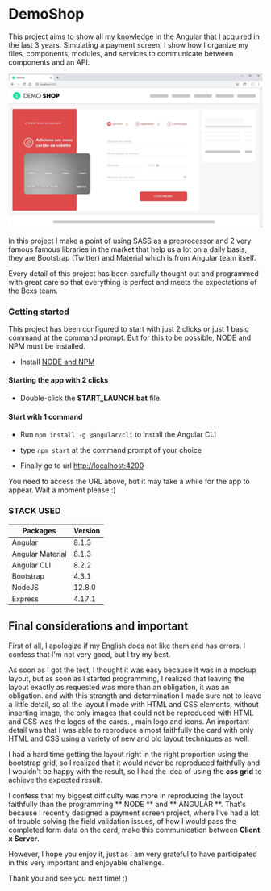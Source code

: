 # DemoShop
This project aims to show all my knowledge in the Angular that I acquired in the last 3 years. Simulating a payment screen, I show how I organize my files, components, modules, and services to communicate between components and an API.

<p align="center">

![Desktop version](/doc/print-desktop.jpg)

</p>

In this project I make a point of using SASS as a preprocessor and 2 very famous famous libraries in the market that help us a lot on a daily basis, they are Bootstrap (Twitter) and Material which is from Angular team itself.

Every detail of this project has been carefully thought out and programmed with great care so that everything is perfect and meets the expectations of the Bexs team.

### Getting started

This project has been configured to start with just 2 clicks or just 1 basic command at the command prompt. But for this to be possible, NODE and NPM must be installed.

- Install [NODE and NPM](https://nodejs.org/en/download/)

#### Starting the app with 2 clicks
- Double-click the **START_LAUNCH.bat** file.

#### Start with 1 command
- Run ```npm install -g @angular/cli``` to install the Angular CLI
- type `npm start` at the command prompt of your choice

- Finally go to url [http://localhost:4200](http://localhost:4200)

You need to access the URL above, but it may take a while for the app to appear. Wait a moment please :) 

### STACK USED

| Packages   |  Version        |
|------------|-----------------|
| Angular    | 8.1.3           |
| Angular Material   |  8.1.3  |
| Angular CLI   |  8.2.2       |
| Bootstrap  | 4.3.1           |
| NodeJS     | 12.8.0          |
| Express    | 4.17.1          |




## Final considerations and important

First of all, I apologize if my English does not like them and has errors. I confess that I'm not very good, but I try my best.

As soon as I got the test, I thought it was easy because it was in a mockup layout, but as soon as I started programming, I realized that leaving the layout exactly as requested was more than an obligation, it was an obligation. and with this strength and determination I made sure not to leave a little detail, so all the layout I made with HTML and CSS elements, without inserting image, the only images that could not be reproduced with HTML and CSS was the logos of the cards. , main logo and icons. An important detail was that I was able to reproduce almost faithfully the card with only HTML and CSS using a variety of new and old layout techniques as well.

I had a hard time getting the layout right in the right proportion using the bootstrap grid, so I realized that it would never be reproduced faithfully and I wouldn't be happy with the result, so I had the idea of ​​using the **css grid** to achieve the expected result.

I confess that my biggest difficulty was more in reproducing the layout faithfully than the programming ** NODE ** and ** ANGULAR **. That's because I recently designed a payment screen project, where I've had a lot of trouble solving the field validation issues, of how I would pass the completed form data on the card, make this communication between __Client x Server__.

However, I hope you enjoy it, just as I am very grateful to have participated in this very important and enjoyable challenge. 

Thank you and see you next time! :)

